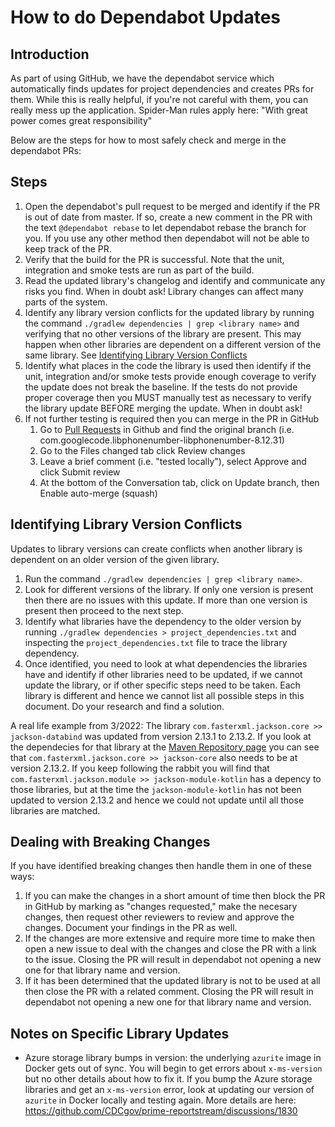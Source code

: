 # How to do Dependabot Updates

## Introduction
As part of using GitHub, we have the dependabot service which automatically finds updates
for project dependencies and creates PRs for them. While this is really helpful, if you're
not careful with them, you can really mess up the application. Spider-Man rules apply here:
"With great power comes great responsibility"

Below are the steps for how to most safely check and merge in the dependabot PRs:

## Steps
1. Open the dependabot's pull request to be merged and identify if the PR is out of date from master.  If so, create a new comment in the PR with the text 
`@dependabot rebase` to let dependabot rebase the branch for you.  If you use any other method then dependabot will not be able to keep track of the PR.
1. Verify that the build for the PR is successful.  Note that the unit, integration and smoke tests are run as part of the build.
1. Read the updated library's changelog and identify and communicate any risks you find.  When in doubt ask! Library changes can affect many parts of the system.
1. Identify any library version conflicts for the updated library by running the command `./gradlew dependencies | grep <library name>` and verifying that 
no other versions of the library are present. This may happen when other libraries are dependent on a different version of the same library.  See 
[Identifying Library Version Conflicts](#identifying-library-version-conflicts)
3. Identify what places in the code the library is used then identify if the unit, integration and/or smoke tests provide enough coverage to verify the update does 
not break the baseline.  If the tests do not provide proper coverage then you MUST manually test as necessary to verify the library update BEFORE merging the update.
When in doubt ask!
1. If not further testing is required then you can merge in the PR in GitHub
   1. Go to [Pull Requests](https://github.com/CDCgov/prime-reportstream/pulls) in Github and find the original branch (i.e. com.googlecode.libphonenumber-libphonenumber-8.12.31)
   2. Go to the Files changed tab click Review changes
   3. Leave a brief comment (i.e. "tested locally"), select Approve and click Submit review
   4. At the bottom of the Conversation tab, click on Update branch, then Enable auto-merge (squash)

## Identifying Library Version Conflicts
Updates to library versions can create conflicts when another library is dependent on an older version of the given library.  
1. Run the command `./gradlew dependencies | grep <library name>`.
1. Look for different versions of the library.  If only one version is present then there are no issues with this update.  If more than one version is present then
proceed to the next step.
1. Identify what libraries have the dependency to the older version by running `./gradlew dependencies > project_dependencies.txt` and inspecting 
the `project_dependencies.txt` file to trace the library dependency.
1. Once identified, you need to look at what dependencies the libraries have and identify if other libraries need to be updated, if we cannot update the library, 
or if other specific steps need to be taken.  Each library is different and hence we cannot list all possible steps in this document.  Do your research and find
a solution.

A real life example from 3/2022:
The library `com.fasterxml.jackson.core >> jackson-databind` was updated from version 2.13.1 to 2.13.2.  If you look at the dependecies for that library at 
the [Maven Repository page](https://mvnrepository.com/artifact/com.fasterxml.jackson.core/jackson-databind/2.13.2) you can see that 
`com.fasterxml.jackson.core >> jackson-core` also needs to be at version 2.13.2.  If you keep following the rabbit you will find that 
`com.fasterxml.jackson.module >> jackson-module-kotlin` has a depency to those libraries, but at the time the `jackson-module-kotlin` has not been updated to version 
2.13.2 and hence we could not update until all those libraries are matched.

## Dealing with Breaking Changes
If you have identified breaking changes then handle them in one of these ways:
1. If you can make the changes in a short amount of time then block the PR in GitHub by marking as "changes requested," make the necesary changes, then request
other reviewers to review and approve the changes.  Document your findings in the PR as well.
1. If the changes are more extensive and require more time to make then open a new issue to deal with the changes and close the PR with a link to the issue.  Closing the 
PR will result in dependabot not opening a new one for that library name and version.
1. If it has been determined that the updated library is not to be used at all then close the PR with a related comment. Closing the 
PR will result in dependabot not opening a new one for that library name and version.

## Notes on Specific Library Updates
* Azure storage library bumps in version: the underlying `azurite` image in Docker gets out of sync. You will begin to get errors about `x-ms-version` but no
other details about how to fix it. If you bump the Azure storage libraries and get an `x-ms-version` error, 
look at updating our version of `azurite` in Docker locally and testing again. More details are here: https://github.com/CDCgov/prime-reportstream/discussions/1830

